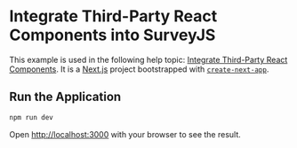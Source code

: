 # Integrate Third-Party React Components into SurveyJS

This example is used in the following help topic: [Integrate Third-Party React Components](https://surveyjs.io/form-library/documentation/customize-question-types/third-party-component-integration-react). It is a [Next.js](https://nextjs.org) project bootstrapped with [`create-next-app`](https://nextjs.org/docs/pages/api-reference/create-next-app).

## Run the Application

```bash
npm run dev
```

Open [http://localhost:3000](http://localhost:3000) with your browser to see the result.
